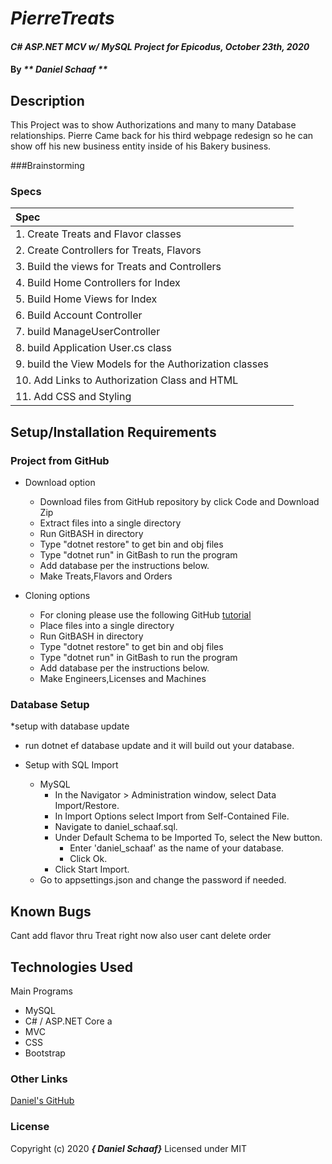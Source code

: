 # _PierreTreats_

#### _C# ASP.NET MCV w/ MySQL Project for Epicodus, October 23th, 2020_

#### By _** Daniel Schaaf **_

## Description

This Project was to show Authorizations and many to many Database relationships. Pierre Came back for his third webpage redesign so he can show off his new business entity inside of his Bakery business. 


###Brainstorming


 
### Specs
| Spec | |  |
| :-------------     | :------------- | :------------- |
|  1.  Create Treats and Flavor classes | | |
|  2.  Create Controllers for Treats, Flavors |  |  |
|  3.  Build the views for Treats and Controllers| ||
|  4.  Build Home Controllers for Index |  |  |
|  5.  Build Home Views for Index |  |  |
|  6.  Build Account Controller
|  7.  build ManageUserController
|  8.  build Application User.cs class
|  9.  build the View Models for the Authorization classes
|  10.  Add Links to Authorization Class and HTML |  |  |
|  11.  Add CSS and Styling |  |  |


## Setup/Installation Requirements

### Project from GitHub
* Download option
  * Download files from GitHub repository by click Code and Download Zip
  * Extract files into a single directory 
  * Run GitBASH in directory
  * Type "dotnet restore" to get bin and obj files
  * Type "dotnet run" in GitBash to run the program
  * Add database per the instructions below.
  * Make Treats,Flavors and Orders

* Cloning options
  * For cloning please use the following GitHub [tutorial](https://docs.github.com/en/enterprise/2.16/user/github/creating-cloning-and-archiving-repositories/cloning-a-repository)
  * Place files into a single directory 
  * Run GitBASH in directory
  * Type "dotnet restore" to get bin and obj files
  * Type "dotnet run" in GitBash to run the program
  * Add database per the instructions below.
  * Make Engineers,Licenses and Machines

### Database Setup

*setup with database update
* run dotnet ef database update and it will build out your database.

* Setup with SQL Import
  * MySQL
    * In the Navigator > Administration window, select Data Import/Restore.
    * In Import Options select Import from Self-Contained File.
    * Navigate to daniel_schaaf.sql.
    * Under Default Schema to be Imported To, select the New button.
      * Enter 'daniel_schaaf' as the name of your database.
      * Click Ok.
    * Click Start Import.
  * Go to appsettings.json and change the password if needed.

## Known Bugs

Cant add flavor thru Treat right now
also user cant delete order

## Technologies Used

Main Programs
* MySQL
* C# / ASP.NET Core a
* MVC
* CSS
* Bootstrap


### Other Links
[Daniel's GitHub](https://github.com/dschaaf89)

### License

Copyright (c) 2020 **_{ Daniel Schaaf}_**
Licensed under MIT
